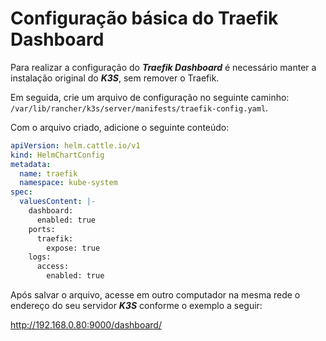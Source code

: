 # Configuração básica do Traefik Dashboard

Para realizar a configuração do ***Traefik Dashboard*** é necessário manter a instalação original do ***K3S***, sem remover o Traefik.

Em seguida, crie um arquivo de configuração no seguinte caminho: ``/var/lib/rancher/k3s/server/manifests/traefik-config.yaml``.

Com o arquivo criado, adicione o seguinte conteúdo:
```yaml
apiVersion: helm.cattle.io/v1
kind: HelmChartConfig
metadata:
  name: traefik
  namespace: kube-system
spec:
  valuesContent: |-
    dashboard:
      enabled: true
    ports:
      traefik:
        expose: true
    logs:
      access:
        enabled: true
```

Após salvar o arquivo, acesse em outro computador na mesma rede o endereço do seu servidor ***K3S*** conforme o exemplo a seguir: 

http://192.168.0.80:9000/dashboard/
